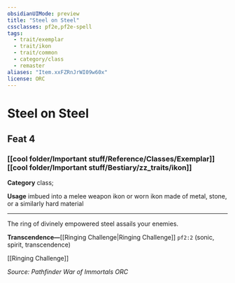 ```yaml
---
obsidianUIMode: preview
title: "Steel on Steel"
cssclasses: pf2e,pf2e-spell
tags:
  - trait/exemplar
  - trait/ikon
  - trait/common
  - category/class
  - remaster
aliases: "Item.xxFZRnJrWI09w60x"
license: ORC
---
```

# Steel on Steel
## Feat 4
### [[cool folder/Important stuff/Reference/Classes/Exemplar]][[cool folder/Important stuff/Bestiary/zz_traits/ikon]]

**Category** class; 




**Usage** imbued into a melee weapon ikon or worn ikon made of metal, stone, or a similarly hard material

* * *

The ring of divinely empowered steel assails your enemies.

**Transcendence—**[[Ringing Challenge|Ringing Challenge]] `pf2:2` (sonic, spirit, transcendence)

[[Ringing Challenge]]

*Source: Pathfinder War of Immortals*
*ORC*